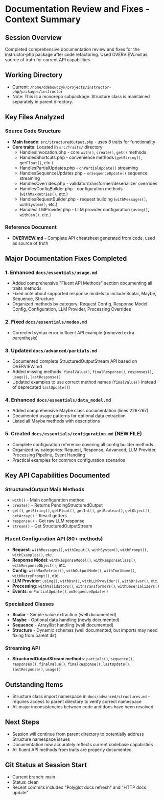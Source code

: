 # Documentation Review and Fixes - Context Summary

## Session Overview
Completed comprehensive documentation review and fixes for the instructor-php package after code refactoring. Used OVERVIEW.md as source of truth for current API capabilities.

## Working Directory
- Current: `/home/ddebowczyk/projects/instructor-php/packages/instructor`
- Note: This is a monorepo subpackage. Structure class is maintained separately in parent directory.

## Key Files Analyzed

### Source Code Structure
- **Main facade**: `src/StructuredOutput.php` - uses 8 traits for functionality
- **Core traits**: Located in `src/Traits/` directory
  - HandlesInvocation.php - core `with()`, `create()`, `get()` methods
  - HandlesShortcuts.php - convenience methods (`getString()`, `getFloat()`, etc.)
  - HandlesPartialUpdates.php - `onPartialUpdate()` streaming
  - HandlesSequenceUpdates.php - `onSequenceUpdate()` sequence streaming
  - HandlesOverrides.php - validator/transformer/deserializer overrides
  - HandlesConfigBuilder.php - configuration methods (`withMaxRetries()`, etc.)
  - HandlesRequestBuilder.php - request building (`withMessages()`, `withSystem()`, etc.)
  - HandlesLLMProvider.php - LLM provider configuration (`using()`, `withDsn()`, etc.)

### Reference Document
- **OVERVIEW.md** - Complete API cheatsheet generated from code, used as source of truth

## Major Documentation Fixes Completed

### 1. Enhanced `docs/essentials/usage.md`
- Added comprehensive "Fluent API Methods" section documenting all traits methods
- Fixed note about supported response models to include Scalar, Maybe, Sequence, Structure
- Organized methods by category: Request Config, Response Model Config, Configuration, LLM Provider, Processing Overrides

### 2. Fixed `docs/essentials/modes.md` 
- Corrected syntax error in fluent API example (removed extra parenthesis)

### 3. Updated `docs/advanced/partials.md`
- Documented complete StructuredOutputStream API based on OVERVIEW.md
- Added missing methods: `finalValue()`, `finalResponse()`, `responses()`, `usage()`, `lastResponse()`
- Updated examples to use correct method names (`finalValue()` instead of deprecated `lastUpdate()`)

### 4. Enhanced `docs/essentials/data_model.md`
- Added comprehensive Maybe class documentation (lines 228-267)
- Documented usage patterns for optional data extraction
- Listed all Maybe methods with descriptions

### 5. Created `docs/essentials/configuration.md` (NEW FILE)
- Complete configuration reference covering all config builder methods
- Organized by categories: Request, Response, Advanced, LLM Provider, Processing Pipeline, Event Handling
- Practical examples for common configuration scenarios

## Key API Capabilities Documented

### StructuredOutput Main Methods
- `with()` - Main configuration method
- `create()` - Returns PendingStructuredOutput
- `get()`, `getString()`, `getFloat()`, `getInt()`, `getBoolean()`, `getObject()`, `getArray()` - Result getters
- `response()` - Get raw LLM response
- `stream()` - Get StructuredOutputStream

### Fluent Configuration API (80+ methods)
- **Request**: `withMessages()`, `withInput()`, `withSystem()`, `withPrompt()`, `withExamples()`, etc.
- **Response Model**: `withResponseModel()`, `withResponseClass()`, `withResponseObject()`, etc.
- **Config**: `withMaxRetries()`, `withOutputMode()`, `withToolName()`, `withRetryPrompt()`, etc.
- **LLM Provider**: `using()`, `withDsn()`, `withLLMProvider()`, `withDriver()`, etc.
- **Processing**: `withValidators()`, `withTransformers()`, `withDeserializers()`
- **Events**: `onPartialUpdate()`, `onSequenceUpdate()`

### Specialized Classes
- **Scalar** - Simple value extraction (well documented)
- **Maybe** - Optional data handling (newly documented)
- **Sequence** - Array/list handling (well documented)
- **Structure** - Dynamic schemas (well documented, but imports may need fixing from parent dir)

### Streaming API
- **StructuredOutputStream methods**: `partials()`, `sequence()`, `responses()`, `finalValue()`, `finalResponse()`, `lastUpdate()`, `lastResponse()`, `usage()`

## Outstanding Items
- Structure class import namespace in `docs/advanced/structures.md` - requires access to parent directory to verify correct namespace
- All major inconsistencies between code and docs have been resolved

## Next Steps
- Session will continue from parent directory to potentially address Structure namespace issues
- Documentation now accurately reflects current codebase capabilities
- All fluent API methods from traits are properly documented

## Git Status at Session Start
- Current branch: main
- Status: clean
- Recent commits included "Polyglot docs refresh" and "HTTP docs update"
